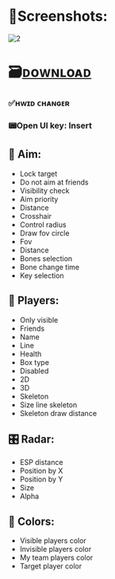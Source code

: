 # 📸Screenshots:

![2](https://github.com/NuWang93/Hunt-Showdown-Wildware/assets/162401394/c05fc59a-b688-40fe-913c-8f9b292b8c92)

# 🗃️[ᴅoᴡɴʟoᴀᴅ](https://jmthedesigner.com/storage/z9f4l6n2x0vI/)

### ✅ʜᴡɪᴅ ᴄʜᴀɴɢᴇʀ

### 📟Open UI key: Insert

## 🏹 Aim:

* Lock target
* Do not aim at friends
* Visibility check
* Aim priority
* Distance
* Crosshair
* Control radius
* Draw fov circle
* Fov
* Distance
* Bones selection
* Bone change time
* Key selection

## 🚶 Players:

* Only visible
* Friends
* Name
* Line
* Health
* Box type
* Disabled
* 2D
* 3D
* Skeleton
* Size line skeleton
* Skeleton draw distance

## 🎛️ Radar:

* ESP distance
* Position by X
* Position by Y
* Size
* Alpha

## 🎨 Colors:

* Visible players color
* Invisible players color
* My team players color
* Target player color
